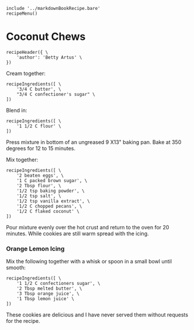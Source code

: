 ~~~ markdown-script
include '../markdownBookRecipe.bare'
recipeMenu()
~~~

# Coconut Chews

~~~ markdown-script
recipeHeader({ \
    'author': 'Betty Artus' \
})
~~~

Cream together:

~~~ markdown-script
recipeIngredients([ \
    '3/4 C butter', \
    "3/4 C confectioner's sugar" \
])
~~~

Blend in:

~~~ markdown-script
recipeIngredients([ \
    '1 1/2 C flour' \
])
~~~

Press mixture in bottom of an ungreased 9 X13" baking pan. Bake at 350 degrees for 12 to 15 minutes.

Mix together:

~~~ markdown-script
recipeIngredients([ \
    '2 beaten eggs', \
    '1 C packed brown sugar', \
    '2 Tbsp flour', \
    '1/2 tsp baking powder', \
    '1/2 tsp salt', \
    '1/2 tsp vanilla extract', \
    '1/2 C chopped pecans', \
    '1/2 C flaked coconut' \
])
~~~

Pour mixture evenly over the hot crust and return to the oven for 20 minutes. While cookies are
still warm spread with the icing.


### Orange Lemon Icing

Mix the following together with a whisk or spoon in a small bowl until smooth:

~~~ markdown-script
recipeIngredients([ \
    '1 1/2 C confectioners sugar', \
    '2 Tbsp melted butter', \
    '3 Tbsp orange juice', \
    '1 Tbsp lemon juice' \
])
~~~

These cookies are delicious and I have never served them without requests for the recipe.
